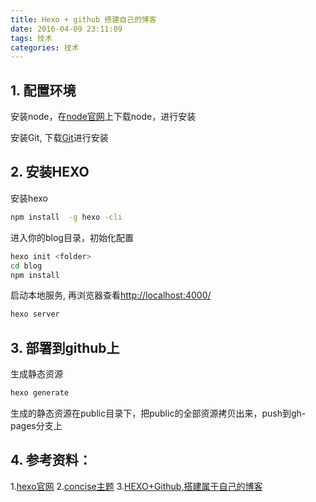 ```yaml
---
title: Hexo + github 搭建自己的博客
date: 2016-04-09 23:11:09
tags: 技术
categories: 技术
---
```

## 1. 配置环境
 安装node，在[node官网](http://nodejs.cn/)上下载node，进行安装

 安装Git, 下载[Git](https://git-scm.com/download/)进行安装

 ## 2. 安装HEXO
 安装hexo
 ``` bash
npm install  -g hexo -cli
 ```
 进入你的blog目录，初始化配置
 ```bash
hexo init <folder>
cd blog
npm install
 ```
启动本地服务, 再浏览器查看[http://localhost:4000/](http://localhost:4000/)
```bash
hexo server
```
## 3. 部署到github上
生成静态资源
```bash
hexo generate
```
生成的静态资源在public目录下，把public的全部资源拷贝出来，push到gh-pages分支上

## 4. 参考资料：
1.[hexo官网](https://hexo.io/zh-cn/docs/)
2.[concise主题](https://github.com/HmyBmny/hexo-theme-concise)
3.[HEXO+Github,搭建属于自己的博客](http://www.jianshu.com/p/465830080ea9)
